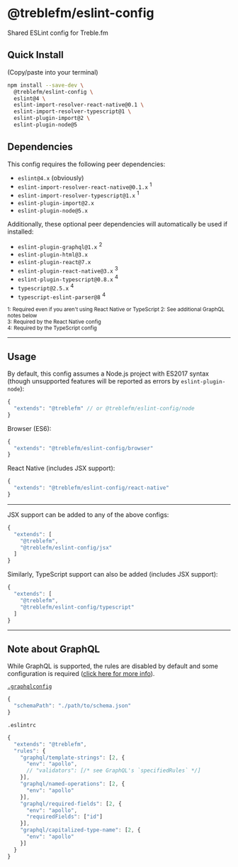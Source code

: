 # @treblefm/eslint-config

Shared ESLint config for Treble.fm

## Quick Install

(Copy/paste into your terminal)
```sh
npm install --save-dev \
  @treblefm/eslint-config \
  eslint@4 \
  eslint-import-resolver-react-native@0.1 \
  eslint-import-resolver-typescript@1 \
  eslint-plugin-import@2 \
  eslint-plugin-node@5
```

## Dependencies

This config requires the following peer dependencies:
- `eslint@4.x` (obviously)
- `eslint-import-resolver-react-native@0.1.x` <sup>1</sup>
- `eslint-import-resolver-typescript@1.x` <sup>1</sup>
- `eslint-plugin-import@2.x`
- `eslint-plugin-node@5.x`

Additionally, these optional peer dependencies will automatically be used if installed:
- `eslint-plugin-graphql@1.x` <sup>2</sup>
- `eslint-plugin-html@3.x`
- `eslint-plugin-react@7.x`
- `eslint-plugin-react-native@3.x` <sup>3</sup>
- `eslint-plugin-typescript@0.8.x` <sup>4</sup>
- `typescript@2.5.x` <sup>4</sup>
- `typescript-eslint-parser@8` <sup>4</sup>

<sub>
1: Required even if you aren't using React Native or TypeScript
2: See additional GraphQL notes below<br />
3: Required by the React Native config<br />
4: Required by the TypeScript config
</sub>

-------------------

## Usage

By default, this config assumes a Node.js project with ES2017 syntax (though unsupported features will be reported as errors by `eslint-plugin-node`):
```js
{
  "extends": "@treblefm" // or @treblefm/eslint-config/node
}
```

Browser (ES6):
```js
{
  "extends": "@treblefm/eslint-config/browser"
}
```

React Native (includes JSX support):
```js
{
  "extends": "@treblefm/eslint-config/react-native"
}
```

-------------------

JSX support can be added to any of the above configs:
```js
{
  "extends": [
    "@treblefm",
    "@treblefm/eslint-config/jsx"
  ]
}
```

Similarly, TypeScript support can also be added (includes JSX support):
```js
{
  "extends": [
    "@treblefm",
    "@treblefm/eslint-config/typescript"
  ]
}
```

-------------------

## Note about GraphQL

While GraphQL is supported, the rules are disabled by default and some configuration is required ([click here for more info](https://github.com/apollographql/eslint-plugin-graphql)).

[`.graphqlconfig`](https://github.com/graphcool/graphql-config)
```js
{
  "schemaPath": "./path/to/schema.json"
}
```

`.eslintrc`
```js
{
  "extends": "@treblefm",
  "rules": {
    "graphql/template-strings": [2, {
      "env": "apollo",
      // "validators": [/* see GraphQL's `specifiedRules` */]
    }],
    "graphql/named-operations": [2, {
      "env": "apollo"
    }],
    "graphql/required-fields": [2, {
      "env": "apollo",
      "requiredFields": ["id"]
    }],
    "graphql/capitalized-type-name": [2, {
      "env": "apollo"
    }]
  }
}
```
